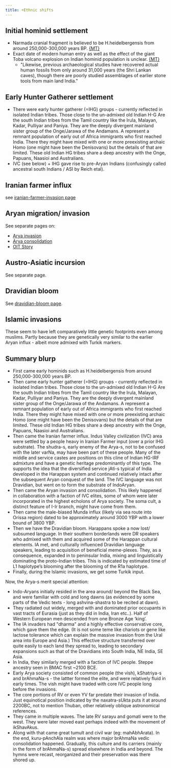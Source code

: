 ```yaml
---
title: +Ethnic shifts
---
```


## Initial hominid settlement
- Narmada cranial fragment is believed to be H.heidelbergensis from around 250,000-300,000 years BP. [{MT}](https://manasataramgini.wordpress.com/2007/07/12/giant-volcanos-and-humans/)
- Exact date of modern human entry as well as the effect of the giant Toba volcano explosion on Indian hominid population is unclear. [{MT}](https://manasataramgini.wordpress.com/2007/07/12/giant-volcanos-and-humans/)
  - "Likewise, previous archaeological studies have recovered actual human fossils from only around 31,000 years (the Shri Lankan caves), though there are poorly studied assemblages of earlier stone tools from main land India."

## Early Hunter Gatherer settlement
- There were early hunter gatherer (=IHG) groups - currently reflected in isolated Indian tribes. Those close to the un-admixed old Indian H-G Are the south Indian tribes from the Tamil country like the Irula, Malayan, Kadar, Pulliyar and Paniya. They are the deeply divergent mainland sister group of the Onge/Jarawa of the Andamans. A represent a remnant population of early out of Africa immigrants who first reached India. There they might have mixed with one or more preexisting archaic Homo (one might have been the Denisovans) but the details of that are limited. These old Indian HG tribes share a deep ancestry with the Onge, Papuans, Naasioi and Australians. 
- IVC (see below) + IHG gave rise to pre-Aryan Indians (confusingly called ancestral south Indians  / ASI by Reich etal).

## Iranian farmer influx
see [iranian-farmer-invasion page](iranian-farmer-invasion/)

## Aryan migration/ invasion
See separate pages on:
- [Arya invasion](Arya-invasion/)
- [Arya consolidation](Arya-consolidation/)
- [OIT Story](oit-story/)

## Austro-Asiatic incursion
See separate page.


## Dravidian bloom
See [dravidian-bloom page](dravidian-bloom/).

## Islamic invasions
These seem to have left comparatively little genetic footprints even among muslims. Partly because they are genetically very similar to the earlier Aryan influx - albeit more admixed with Turkik markers.

## Summary blurp
- First came early hominids such as H.heidelbergensis from around 250,000-300,000 years BP.
- Then came early hunter gatherer (=IHG) groups - currently reflected in isolated Indian tribes. Those close to the un-admixed old Indian H-G Are the south Indian tribes from the Tamil country like the Irula, Malayan, Kadar, Pulliyar and Paniya. They are the deeply divergent mainland sister group of the Onge/Jarawa of the Andamans. A represent a remnant population of early out of Africa immigrants who first reached India. There they might have mixed with one or more preexisting archaic Homo (one might have been the Denisovans) but the details of that are limited. These old Indian HG tribes share a deep ancestry with the Onge, Papuans, Naasioi and Australians.
- Then came the Iranian farmer influx. Indus Valley civilization (IVC) area were settled by a people heavy in Iranian Farmer input (over a prior IHG substrate). The shudra-s, early enemy of the Arya-s, not to be confused with the later varNa, may have been part of these people.  Many of the middle and service castes are positions on this cline of Indian HG-IRF admixture and have a genetic heritage predominantly of this type. The supports the idea that the diversified service jAti-s typical of India developed in the Harappan system and continued relatively intact after the subsequent Aryan conquest of the land. The IVC language was not Dravidian, but went on to form the substrate of IndoAryan.
- Then came the Aryan invasion and consolidation. This likely happened in collaboration with a faction of IVC elites, some of whom were later incorporated in the highest echolons of Arya society. The soma cult, a distinct feature of I-Ir branch, might have come from them.
- Then came the male-biased Munda influx (likely via sea route into Orissa region) dated to be approximately around 3000 YBP with a lower bound of 3800 YBP.
- Then we have the Dravidian bloom. Harappans spoke a now lost/ subsumed language. In their southern borderlands were DR speakers who admixed with them and acquired some of the Harappan cultural elements. IA met, and culturally influenced Dravidian language speakers, leading to acquisition of beneficial meme-plexes. They, as a consequence, expanded in to peninsular India, mixing and linguistically dominating the proto-Indian tribes. This is indicated by estimated time of L1 haplotype’s blooming after the blooming of the R1a haplotype.
- Finally, during the Islamic invasions, we get some Turkik input.

Now, the Arya-s merit special attention:

- Indo-Aryans initially resided in the area around/ beyond the Black Sea, and were familiar with cold and long dawns (as evidenced by some parts of the Vedic texts - long ashvina-shastra to be recited at dawn).
- They radiated out widely, merged with and dominated prior occupants in vast tracts of Eurasia (just as they did in India, Iran etc..). Half of Western European men descended from one Bronze Age ‘king’.
- The IA invaders had "dharma" and a highly effective conservative core, which gave them the edge. (It is not some teme like chariots or gene like lactose tolerance which can explain the massive invasion from the Ural area into Europe and Asia.) This effective structure transferred over quite easily to each land they spread to, leading to secondary expansions such as that of the Dravidians into South India, NE India, SE Asia.
- In India, they similarly merged with a faction of IVC people. Steppe ancestry seen in BMAC first ~2100 BCE.
- Early Arya society consisted of common people (the vish), kShatriya-s and brAhmaNa-s - the lattter formed the elite, and were relatively fluid in early times. The vish might have traded with core IVC people long before the invasions.
- The core portions of RV or even YV far predate their invasion of India. Just equinotical position indicated by the naxatra-sUkta puts it at around 2200BC, not to mention Thuban, other relatively oblique astronomical references.
- They came in multiple waves. The late RV sarayu and gomati were to the west. They were later moved east perhaps indeed with the movement of ikShavAkus.
- Along with that came great tumult and civil war (eg: mahAbhArata). In the end, kuru-pAnchAla realm was where major brAhmaNa vedic consolidation happened. Gradually, this culture and its carriers (mainly in the form of brAhmaNa-s) spread elsewhere in India and beyond. The hymns were recast, reorganized and their preservation was there shored up.